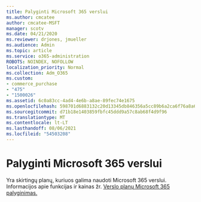 ```yaml
---
title: Palyginti Microsoft 365 verslui
ms.author: cmcatee
author: cmcatee-MSFT
manager: scotv
ms.date: 04/21/2020
ms.reviewer: drjones, jmueller
ms.audience: Admin
ms.topic: article
ms.service: o365-administration
ROBOTS: NOINDEX, NOFOLLOW
localization_priority: Normal
ms.collection: Adm_O365
ms.custom:
- commerce_purchase
- "475"
- "1500026"
ms.assetid: 6c0a83cc-4ad4-4e6b-a8ae-89fec74e1675
ms.openlocfilehash: 598701d6883132c20d13345db846356a5cc89b6a2ca6f76a8a6a05c57e494f8b
ms.sourcegitcommit: d71b18e1403859fbfc45ddd9a57c8ab68f4d9f96
ms.translationtype: MT
ms.contentlocale: lt-LT
ms.lasthandoff: 08/06/2021
ms.locfileid: "54503208"
---
```

# <a name="compare-microsoft-365-for-business"></a>Palyginti Microsoft 365 verslui

Yra skirtingų planų, kuriuos galima naudoti Microsoft 365 verslui. Informacijos apie funkcijas ir kainas žr. [Verslo planų Microsoft 365 palyginimas.](https://www.microsoft.com/microsoft-365/business/compare-all-microsoft-365-business-products)  
